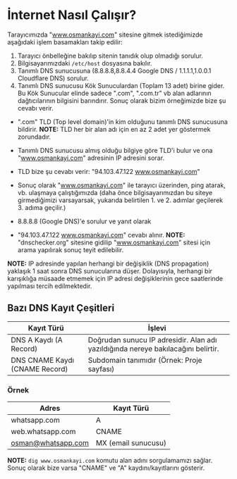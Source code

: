# İnternet Nasıl Çalışır?

Tarayıcımızda "www.osmankayi.com" sitesine gitmek istediğimizde aşağıdaki işlem basamakları takip edilir:

1. Tarayıcı önbelleğine bakılıp sitenin tanıdık olup olmadığı sorulur.
2. Bilgisayarımızdaki `/etc/host` dosyasına bakılır.
3. Tanımlı DNS sunucusuna (8.8.8.8,8.8.4.4 Google DNS / 1.1.1.1,1.0.0.1 Cloudflare DNS) sorulur.
4. Tanımlı DNS sunucusu Kök Sunuculardan (Toplam 13 adet) birine gider. Bu Kök Sunucular elinde sadece ".com", ".com.tr" vb alan adlarının dağtıcılarının bilgisini barındırır. Sonuç olarak bizim örneğimizde bize şu cevabı verir.

- ".com" TLD (Top level domain)'in kim olduğunu tanımlı DNS sunucusuna bildirir.
  **NOTE:** TLD her bir alan adı için en az 2 adet yer göstermek zorundadır.
- Tanımlı DNS sunucusu almış olduğu bilgiye göre TLD'i bulur ve ona "www.osmankayi.com" adresinin IP adresini sorar.
- TLD bize şu cevabı verir: "94.103.47.122 www.osmankayi.com"

- Sonuç olarak "www.osmankayi.com" ile tarayıcı üzerinden, ping atarak, vb. ulaşmaya çalıştığımızda (daha önce bilgisayarımızdan bu siteye girmediğimizi varsayarsak, yukarıda belirtilen 1. ve 2. adımlar geçilerek 3. adıma geçilir.)
- 8.8.8.8 (Google DNS)'e sorulur ve yanıt olarak
- "94.103.47.122 www.osmankayi.com" cevabı alınır.
  **NOTE:** "dnschecker.org" sitesine gidilip "www.osmankayi.com" sitesi için arama yapılırak sonuç teyit edilebilir.

**NOTE:** IP adresinde yapılan herhangi bir değişiklik (DNS propagation) yaklaşık 1 saat sonra DNS sunucularına düşer. Dolayısıyla, herhangi bir karışıklığa müsaade etmemek için IP adresi değişiklerinin gece saatlerinde yapılması tercih edilmektedir.

## Bazı DNS Kayıt Çeşitleri

| Kayıt Türü                     | İşlevi                                                                            |
| ------------------------------ | --------------------------------------------------------------------------------- |
| DNS A Kaydı (A Record)         | Doğrudan sunucu IP adresidir. Alan adı yazıldığında nereye bakılacağını belirtir. |
| DNS CNAME Kaydı (CNAME Record) | Subdomain tanımıdır (Örnek: Proje sayfası)                                        |

### Örnek

| Adres              | Kayıt Türü          |
| ------------------ | ------------------- |
| whatsapp.com       | A                   |
| web.whatsapp.com   | CNAME               |
| osman@whatsapp.com | MX (email sunucusu) |

**NOTE:** `dig www.osmankayi.com` komutu alan adını sorgulamamızı sağlar. Sonuç olarak bize varsa "CNAME" ve "A" kaydını/kayıtlarını gösterir.

